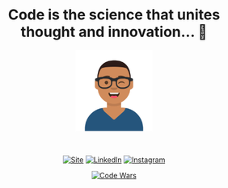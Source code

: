 <h1 align="center">Code is the science that unites thought and innovation...  👋</h1>
<p align="center">
  <img width="30%" src="./Avatar-Maker.svg"/>
</p>
<br/>
<div align="center">  
  
[![Site](https://img.shields.io/badge/Site-FF5722?style=for-the-badge&logo=sitepoint&logoColor=white)](https://hernandemonteiro.com)
[![LinkedIn](https://img.shields.io/badge/linkedin-%230077B5.svg?style=for-the-badge&logo=linkedin&logoColor=white)](https://www.linkedin.com/in/hernande-monteiro-bezerra-5a778b95/)
[![Instagram](https://img.shields.io/badge/Instagram-%23E4405F.svg?style=for-the-badge&logo=Instagram&logoColor=white)](https://instagram.com/monteiro.ops)
<br/>

[![Code Wars](https://www.codewars.com/users/hernandemonteiro/badges/large)](https://www.codewars.com/users/hernandemonteiro)

</div>
